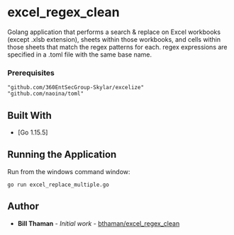 # excel_regex_clean
Golang application that performs a search & replace on Excel workbooks (except .xlsb extension), sheets within those workbooks, and cells within those sheets that match the regex patterns for each. regex expressions are specified in a .toml file with the same base name. 

### Prerequisites
```
"github.com/360EntSecGroup-Skylar/excelize"
"github.com/naoina/toml"
```
## Built With

* [Go 1.15.5]

## Running the Application
Run from the windows command window:
```
go run excel_replace_multiple.go
```

## Author
* **Bill Thaman** - *Initial work* - [bthaman/excel_regex_clean](https://github.com/bthaman/excel_regex_clean)